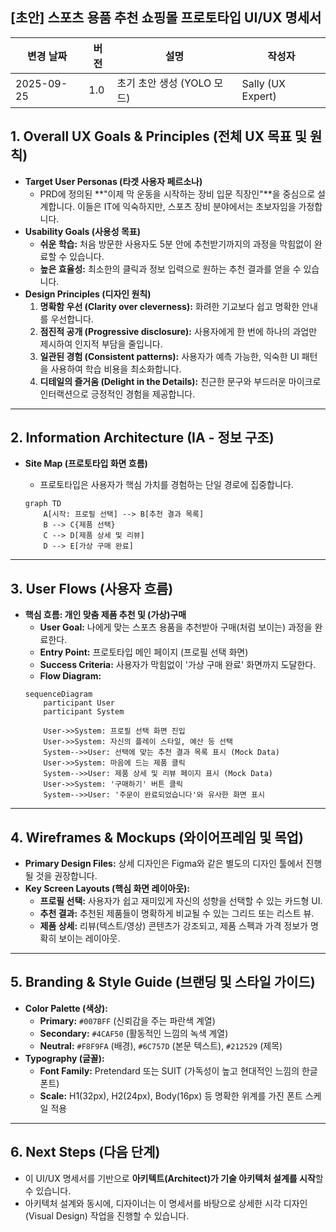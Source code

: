 ## [초안] 스포츠 용품 추천 쇼핑몰 프로토타입 UI/UX 명세서

| 변경 날짜 | 버전 | 설명 | 작성자 |
| --- | --- | --- | --- |
| 2025-09-25 | 1.0 | 초기 초안 생성 (YOLO 모드) | Sally (UX Expert) |

## 1. Overall UX Goals & Principles (전체 UX 목표 및 원칙)

* **Target User Personas (타겟 사용자 페르소나)**
    * PRD에 정의된 **"이제 막 운동을 시작하는 장비 입문 직장인"**을 중심으로 설계합니다. 이들은 IT에 익숙하지만, 스포츠 장비 분야에서는 초보자임을 가정합니다.
* **Usability Goals (사용성 목표)**
    * **쉬운 학습:** 처음 방문한 사용자도 5분 안에 추천받기까지의 과정을 막힘없이 완료할 수 있습니다.
    * **높은 효율성:** 최소한의 클릭과 정보 입력으로 원하는 추천 결과를 얻을 수 있습니다.
* **Design Principles (디자인 원칙)**
    1.  **명확함 우선 (Clarity over cleverness):** 화려한 기교보다 쉽고 명확한 안내를 우선합니다.
    2.  **점진적 공개 (Progressive disclosure):** 사용자에게 한 번에 하나의 과업만 제시하여 인지적 부담을 줄입니다.
    3.  **일관된 경험 (Consistent patterns):** 사용자가 예측 가능한, 익숙한 UI 패턴을 사용하여 학습 비용을 최소화합니다.
    4.  **디테일의 즐거움 (Delight in the Details):** 친근한 문구와 부드러운 마이크로 인터랙션으로 긍정적인 경험을 제공합니다.

---
## 2. Information Architecture (IA - 정보 구조)

* **Site Map (프로토타입 화면 흐름)**
    * 프로토타입은 사용자가 핵심 가치를 경험하는 단일 경로에 집중합니다.

    ```mermaid
    graph TD
        A[시작: 프로필 선택] --> B[추천 결과 목록]
        B --> C{제품 선택}
        C --> D[제품 상세 및 리뷰]
        D --> E[가상 구매 완료]
    ```

---
## 3. User Flows (사용자 흐름)

* **핵심 흐름: 개인 맞춤 제품 추천 및 (가상)구매**
    * **User Goal:** 나에게 맞는 스포츠 용품을 추천받아 구매(처럼 보이는) 과정을 완료한다.
    * **Entry Point:** 프로토타입 메인 페이지 (프로필 선택 화면)
    * **Success Criteria:** 사용자가 막힘없이 '가상 구매 완료' 화면까지 도달한다.
    * **Flow Diagram:**
    ```mermaid
    sequenceDiagram
        participant User
        participant System

        User->>System: 프로필 선택 화면 진입
        User->>System: 자신의 플레이 스타일, 예산 등 선택
        System-->>User: 선택에 맞는 추천 결과 목록 표시 (Mock Data)
        User->>System: 마음에 드는 제품 클릭
        System-->>User: 제품 상세 및 리뷰 페이지 표시 (Mock Data)
        User->>System: '구매하기' 버튼 클릭
        System-->>User: '주문이 완료되었습니다'와 유사한 화면 표시
    ```

---
## 4. Wireframes & Mockups (와이어프레임 및 목업)

* **Primary Design Files:** 상세 디자인은 Figma와 같은 별도의 디자인 툴에서 진행될 것을 권장합니다.
* **Key Screen Layouts (핵심 화면 레이아웃):**
    * **프로필 선택:** 사용자가 쉽고 재미있게 자신의 성향을 선택할 수 있는 카드형 UI.
    * **추천 결과:** 추천된 제품들이 명확하게 비교될 수 있는 그리드 또는 리스트 뷰.
    * **제품 상세:** 리뷰(텍스트/영상) 콘텐츠가 강조되고, 제품 스펙과 가격 정보가 명확히 보이는 레이아웃.

---
## 5. Branding & Style Guide (브랜딩 및 스타일 가이드)

* **Color Palette (색상):**
    * **Primary:** `#007BFF` (신뢰감을 주는 파란색 계열)
    * **Secondary:** `#4CAF50` (활동적인 느낌의 녹색 계열)
    * **Neutral:** `#F8F9FA` (배경), `#6C757D` (본문 텍스트), `#212529` (제목)
* **Typography (글꼴):**
    * **Font Family:** Pretendard 또는 SUIT (가독성이 높고 현대적인 느낌의 한글 폰트)
    * **Scale:** H1(32px), H2(24px), Body(16px) 등 명확한 위계를 가진 폰트 스케일 적용

---
## 6. Next Steps (다음 단계)

* 이 UI/UX 명세서를 기반으로 **아키텍트(Architect)가 기술 아키텍처 설계를 시작**할 수 있습니다.
* 아키텍처 설계와 동시에, 디자이너는 이 명세서를 바탕으로 상세한 시각 디자인(Visual Design) 작업을 진행할 수 있습니다.